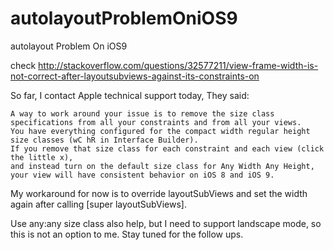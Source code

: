 # autolayoutProblemOniOS9
autolayout Problem On iOS9 

check http://stackoverflow.com/questions/32577211/view-frame-width-is-not-correct-after-layoutsubviews-against-its-constraints-on

So far, I contact Apple technical support today, They said:
```
A way to work around your issue is to remove the size class specifications from all your constraints and from all your views.  
You have everything configured for the compact width regular height size classes (wC hR in Interface Builder).  
If you remove that size class for each constraint and each view (click the little x), 
and instead turn on the default size class for Any Width Any Height, 
your view will have consistent behavior on iOS 8 and iOS 9.  
```

My workaround for now is to override layoutSubViews and set the width again after calling [super layoutSubViews].

Use any:any size class also help, but I need to support landscape mode, so this is not an option to me. Stay tuned for the follow ups.
